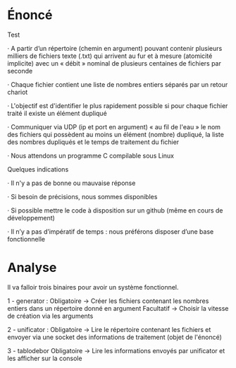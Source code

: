 # Énoncé

Test

·         A partir d’un répertoire (chemin en argument) pouvant contenir plusieurs milliers de fichiers texte (.txt) qui arrivent au fur et à mesure (atomicité implicite)  avec un « débit » nominal de plusieurs centaines de fichiers par seconde

·         Chaque fichier contient une liste de nombres entiers séparés par un retour chariot

·         L'objectif est d'identifier le plus rapidement possible si pour chaque fichier traité il existe un élément dupliqué

·         Communiquer via UDP (ip et port en argument) « au fil de l'eau » le nom des fichiers qui possèdent au moins un élément (nombre) dupliqué, la liste des nombres dupliqués et le temps de traitement du fichier

·         Nous attendons un programme C compilable sous Linux


Quelques indications

 
·         Il n'y a pas de bonne ou mauvaise réponse

·         Si besoin de précisions, nous sommes disponibles

·         Si possible mettre le code à disposition sur un github (même en cours de développement)

·         Il n’y a pas d’impératif de temps : nous préférons disposer d’une base fonctionnelle


# Analyse

Il va falloir trois binaires pour avoir un système fonctionnel.

1 - generator :
		Obligatoire -> Créer les fichiers contenant les nombres entiers dans un répertoire donné en argument
		Facultatif  -> Choisir la vitesse de création via les arguments

2 - unificator :
		Obligatoire -> Lire le répertoire contenant les fichiers et envoyer via une socket des informations de traitement (objet de l'énoncé)

3 - tablodebor
		Obligatoire -> Lire les informations envoyés par unificator et les afficher sur la console